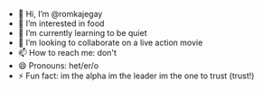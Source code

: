 - 👋 Hi, I’m @romkajegay
- 👀 I’m interested in food
- 🌱 I’m currently learning to be quiet
- 💞️ I’m looking to collaborate on a live action movie 
- 📫 How to reach me: don't
- 😄 Pronouns: het/er/o
- ⚡ Fun fact: im the alpha im the leader im the one to trust (trust!)


